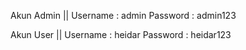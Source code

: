 Akun Admin ||
Username : admin
Password : admin123

Akun User ||
Username : heidar
Password : heidar123
